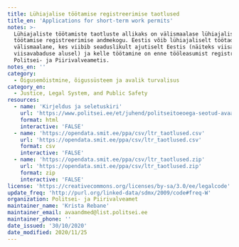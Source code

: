 ```yaml
---
title: Lühiajalise töötamise registreerimise taotlused
title_en: 'Applications for short-term work permits'
notes: >-
  Lühiajaliste töötamiste taotluste allikaks on välismaalase lühiajalise Eestis
  töötamise registreerimise andmekogu. Eestis võib lühiajaliselt töötada
  välismaalane, kes viibib seaduslikult ajutiselt Eestis (näiteks viisa või
  viisavabaduse alusel) ja kelle töötamine on enne tööleasumist registreeritud
  Politsei- ja Piirivalveametis.
notes_en: ''
category: 
  - Õigusemõistmine, õigussüsteem ja avalik turvalisus
category_en:
  - Justice, Legal System, and Public Safety
resources:
  - name: 'Kirjeldus ja seletuskiri'
    url: 'https://www.politsei.ee/et/juhend/politseitoeoega-seotud-avaandmed/luhiajalise-tootamise-registreerimise-taotlused'
    format: html
    interactive: 'FALSE'
  - name: 'https://opendata.smit.ee/ppa/csv/ltr_taotlused.csv'
    url: 'https://opendata.smit.ee/ppa/csv/ltr_taotlused.csv'
    format: csv
    interactive: 'FALSE'
  - name: 'https://opendata.smit.ee/ppa/csv/ltr_taotlused.zip'
    url: 'https://opendata.smit.ee/ppa/csv/ltr_taotlused.zip'
    format: zip
    interactive: 'FALSE'
license: 'https://creativecommons.org/licenses/by-sa/3.0/ee/legalcode'
update_freq: 'http://purl.org/linked-data/sdmx/2009/code#freq-W'
organization: Politsei- ja Piirivalveamet
maintainer_name: 'Krista Rebane'
maintainer_email: avaandmed@list.politsei.ee
maintainer_phone: ''
date_issued: '30/10/2020'
date_modified: 2020/11/25
---
```

